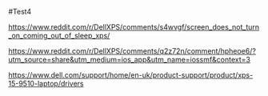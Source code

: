 #Test4

https://www.reddit.com/r/DellXPS/comments/s4wvgf/screen_does_not_turn_on_coming_out_of_sleep_xps/

https://www.reddit.com/r/DellXPS/comments/q2z72n/comment/hpheoe6/?utm_source=share&utm_medium=ios_app&utm_name=iossmf&context=3

https://www.dell.com/support/home/en-uk/product-support/product/xps-15-9510-laptop/drivers
